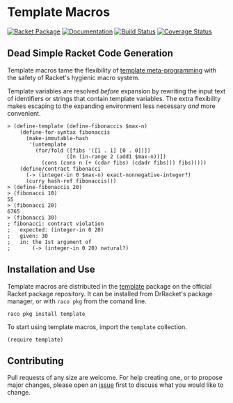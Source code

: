 # Template Macros

[![Racket Package](https://img.shields.io/badge/raco%20pkg-template-red.svg)](https://pkgd.racket-lang.org/pkgn/package/template)
[![Documentation](https://img.shields.io/badge/read-docs-blue.svg)](http://docs.racket-lang.org/template/)
[![Build Status](https://travis-ci.org/dedbox/racket-template.svg?branch=master)](https://travis-ci.org/dedbox/racket-template)
[![Coverage Status](https://coveralls.io/repos/github/dedbox/racket-template/badge.svg?branch=master)](https://coveralls.io/github/dedbox/racket-template?branch=master)

## Dead Simple Racket Code Generation

Template macros tame the flexibility of [template
meta-programming](https://en.wikipedia.org/wiki/Template_metaprogramming) with
the safety of Racket's hygienic macro system.

Template variables are resolved *before* expansion by rewriting the input text
of identifiers or strings that contain template variables. The extra
flexibility makes escaping to the expanding environment less necessary *and*
more convenient.

``` racket
> (define-template (define-fibonaccis $max-n)
    (define-for-syntax fibonaccis
      (make-immutable-hash
       '(untemplate
         (for/fold ([fibs '([1 . 1] [0 . 0])])
                   ([n (in-range 2 (add1 $max-n))])
           (cons (cons n (+ (cdar fibs) (cdadr fibs))) fibs)))))
    (define/contract fibonacci
      (-> (integer-in 0 $max-n) exact-nonnegative-integer?)
      (curry hash-ref fibonaccis)))
> (define-fibonaccis 20)
> (fibonacci 10)
55
> (fibonacci 20)
6765
> (fibonacci 30)
; fibonacci: contract violation
;   expected: (integer-in 0 20)
;   given: 30
;   in: the 1st argument of
;       (-> (integer-in 0 20) natural?)
```

## Installation and Use

Template macros are distributed in the
[template](https://pkgs.racket-lang.org/package/template) package on the
official Racket package repository. It can be installed from DrRacket's
package manager, or with `raco pkg` from the comand line.

``` shell
raco pkg install template
```

To start using template macros, import the `template` collection.

``` racket
(require template)
```

## Contributing

Pull requests of any size are welcome. For help creating one, or to propose
major changes, please open an
[issue](https://github.com/dedbox/racket-template/issues/new) first to discuss
what you would like to change.
